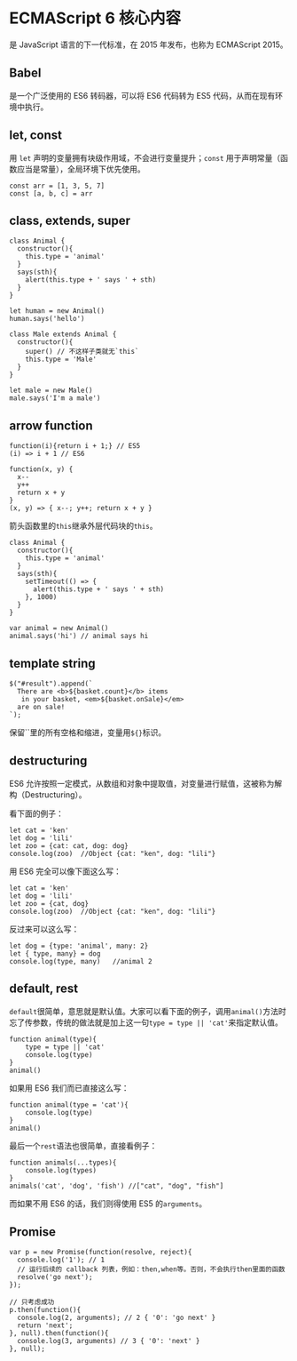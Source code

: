 # ECMAScript 6 核心内容

是 JavaScript 语言的下一代标准，在 2015 年发布，也称为 ECMAScript 2015。

## Babel

是一个广泛使用的 ES6 转码器，可以将 ES6 代码转为 ES5 代码，从而在现有环境中执行。

## let, const

用 `let` 声明的变量拥有块级作用域，不会进行变量提升；`const` 用于声明常量（函数应当是常量），全局环境下优先使用。

```
const arr = [1, 3, 5, 7]
const [a, b, c] = arr
```

## class, extends, super

```
class Animal {
  constructor(){
    this.type = 'animal'
  }
  says(sth){
    alert(this.type + ' says ' + sth)
  }
}

let human = new Animal()
human.says('hello')

class Male extends Animal {
  constructor(){
    super() // 不这样子类就无`this`
    this.type = 'Male'
  }
}

let male = new Male()
male.says('I'm a male')
```

## arrow function

```
function(i){return i + 1;} // ES5
(i) => i + 1 // ES6

function(x, y) {
  x--
  y++
  return x + y
}
(x, y) => { x--; y++; return x + y }
```

箭头函数里的`this`继承外层代码块的`this`。

```
class Animal {
  constructor(){
    this.type = 'animal'
  }
  says(sth){
    setTimeout(() => {
      alert(this.type + ' says ' + sth)
    }, 1000)
  }
}

var animal = new Animal()
animal.says('hi') // animal says hi
```

## template string

```
$("#result").append(`
  There are <b>${basket.count}</b> items
   in your basket, <em>${basket.onSale}</em>
  are on sale!
`);
```

保留\`\`里的所有空格和缩进，变量用`${}`标识。

## destructuring

ES6 允许按照一定模式，从数组和对象中提取值，对变量进行赋值，这被称为解构（Destructuring）。

看下面的例子：

```
let cat = 'ken'
let dog = 'lili'
let zoo = {cat: cat, dog: dog}
console.log(zoo)  //Object {cat: "ken", dog: "lili"}
```

用 ES6 完全可以像下面这么写：

```
let cat = 'ken'
let dog = 'lili'
let zoo = {cat, dog}
console.log(zoo)  //Object {cat: "ken", dog: "lili"}
```

反过来可以这么写：

```
let dog = {type: 'animal', many: 2}
let { type, many} = dog
console.log(type, many)   //animal 2
```

## default, rest

`default`很简单，意思就是默认值。大家可以看下面的例子，调用`animal()`方法时忘了传参数，传统的做法就是加上这一句`type = type || 'cat'`来指定默认值。

```
function animal(type){
    type = type || 'cat'  
    console.log(type)
}
animal()
```

如果用 ES6 我们而已直接这么写：

```
function animal(type = 'cat'){
    console.log(type)
}
animal()
```

最后一个`rest`语法也很简单，直接看例子：

```
function animals(...types){
    console.log(types)
}
animals('cat', 'dog', 'fish') //["cat", "dog", "fish"]
```

而如果不用 ES6 的话，我们则得使用 ES5 的`arguments`。

## Promise

```
var p = new Promise(function(resolve, reject){
  console.log('1'); // 1
  // 运行后续的 callback 列表，例如：then,when等。否则，不会执行then里面的函数
  resolve('go next');
});

// 只考虑成功
p.then(function(){
  console.log(2, arguments); // 2 { '0': 'go next' }
  return 'next';
}, null).then(function(){
  console.log(3, arguments) // 3 { '0': 'next' }
}, null);
```


    
